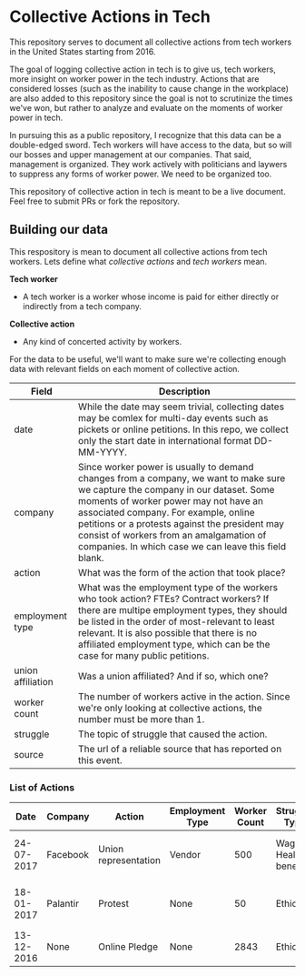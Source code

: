 # Collective Actions in Tech

This repository serves to document all collective actions from tech workers in the United States starting from 2016. 

The goal of logging collective action in tech is to give us, tech workers, more insight on worker power in the tech industry. Actions that are considered losses (such as the inability to cause change in the workplace) are also added to this repository since the goal is not to scrutinize the times we've won, but rather to analyze and evaluate on the moments of worker power in tech.

In pursuing this as a public repository, I recognize that this data can be a double-edged sword. Tech workers will have access to the data, but so will our bosses and upper management at our companies. That said, management is organized. They work actively with politicians and laywers to suppress any forms of worker power. We need to be organized too. 

This repository of collective action in tech is meant to be a live document. Feel free to submit PRs or fork the repository.

## Building our data

This respository is mean to document all collective actions from tech workers. Lets define what _collective actions_ and _tech workers_ mean.

__Tech worker__
  - A tech worker is a worker whose income is paid for either directly or indirectly from a tech company.
  
__Collective action__
  - Any kind of concerted activity by workers.
  
For the data to be useful, we'll want to make sure we're collecting enough data with relevant fields on each moment of collective action.

| Field | Description | 
| --- | --- |
| date | While the date may seem trivial, collecting dates may be comlex for multi-day events such as pickets or online petitions. In this repo, we collect only the start date in international format DD-MM-YYYY. |
| company | Since worker power is usually to demand changes from a company, we want to make sure we capture the company in our dataset. Some moments of worker power may not have an associated company. For example, online petitions or a protests against the president may consist of workers from an amalgamation of companies. In which case we can leave this field blank. |
| action | What was the form of the action that took place? |
| employment type | What was the employment type of the workers who took action? FTEs? Contract workers? If there are multipe employment types, they should be listed in the order of most-relevant to least relevant. It is also possible that there is no affiliated employment type, which can be the case for many public petitions. |
| union affiliation | Was a union affiliated? And if so, which one? |
| worker count | The number of workers active in the action. Since we're only looking at collective actions, the number must be more than 1. |
| struggle | The topic of struggle that caused the action. | 
| source | The url of a reliable source that has reported on this event. |

### List of Actions
| Date | Company | Action | Employment Type | Worker Count | Struggle Type | Source | 
| --- | --- | --- | --- | --- | --- | --- | 
| 24-07-2017 | Facebook | Union representation | Vendor | 500 | Wages, Health benefits | http://unitehere.org/press-releases/cafeteria-workers-at-facebook-unionize-continuing-movement-for-a-more-inclusive-silicon-valley/ |
| 18-01-2017 | Palantir | Protest | None | 50 | Ethics | https://techcrunch.com/2017/01/18/tech-employees-protest-in-front-of-palantir-hq-over-fears-it-will-build-trumps-muslim-registry/ |
| 13-12-2016 | None | Online Pledge | None | 2843 | Ethics | https://neveragain.tech/ |  
